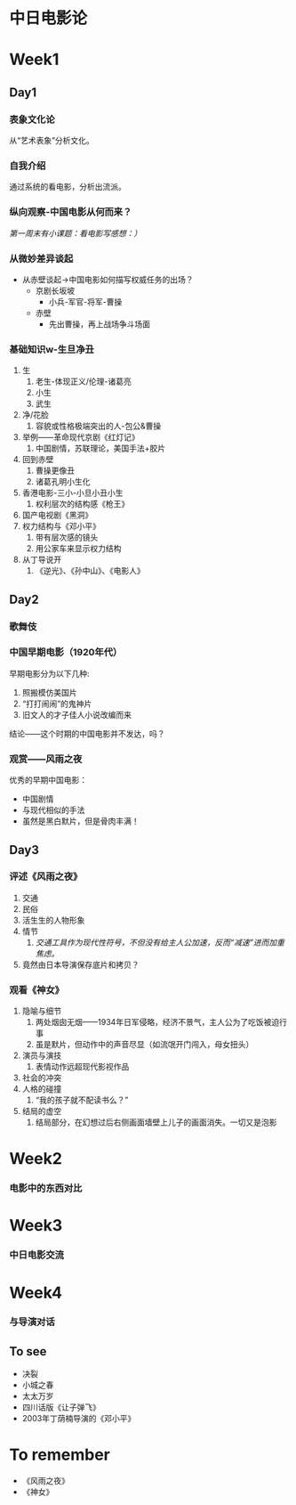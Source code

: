 # 中日电影论

# Week1

## Day1

### 表象文化论

从“艺术表象”分析文化。

### 自我介绍

通过系统的看电影，分析出流派。

### 纵向观察-中国电影从何而来？

*第一周末有小课题：看电影写感想：）*

### 从微妙差异谈起

-   从赤壁谈起->中国电影如何描写权威任务的出场？
    -   京剧长坂坡
        -   小兵-军官-将军-曹操
    -   赤壁
        -   先出曹操，再上战场争斗场面

### 基础知识w-生旦净丑

1.  生
    1.  老生-体现正义/伦理-诸葛亮
    2.  小生
    3.  武生
2.  净/花脸
    1.  容貌或性格极端突出的人-包公&曹操
3.  举例——革命现代京剧《红灯记》
    1.  中国剧情，苏联理论，美国手法+胶片
4.  回到赤壁
    1.  曹操更像丑
    2.  诸葛孔明小生化
5.  香港电影-三小-小旦小丑小生
    1.  权利层次的结构感《枪王》
6.  国产电视剧《黑洞》
7.  权力结构与《邓小平》
    1.  带有层次感的镜头
    2.  用公家车来显示权力结构
8.  从丁导说开
    1.  《逆光》、《孙中山》、《电影人》

## Day2

### 歌舞伎

### 中国早期电影（1920年代）

早期电影分为以下几种:

1.  照搬模仿美国片
2.  “打打闹闹”的鬼神片
3.  旧文人的才子佳人小说改编而来

结论——这个时期的中国电影并不发达，吗？

### 观赏——风雨之夜

优秀的早期中国电影：

-   中国剧情
-   与现代相似的手法
-   虽然是黑白默片，但是骨肉丰满！

## Day3

### 评述《风雨之夜》

1.  交通
2.  民俗
3.  活生生的人物形象
4.  情节
    1.  *交通工具作为现代性符号，不但没有给主人公加速，反而“减速”进而加重焦虑。*
5.  竟然由日本导演保存底片和拷贝？

### 观看《神女》

1.  隐喻与细节
    1.  两处烟囱无烟——1934年日军侵略，经济不景气，主人公为了吃饭被迫行事
    2.  虽是默片，但动作中的声音尽显（如流氓开门闯入，母女扭头）
2.  演员与演技
    1.  表情动作远超现代影视作品
3.  社会的冲突
4.  人格的碰撞
    1.  “我的孩子就不配读书么？”
5.  结局的虚空
    1.  结局部分，在幻想过后右侧画面墙壁上儿子的画面消失。一切又是泡影

# Week2

### 电影中的东西对比



# Week3

### 中日电影交流



# Week4

### 与导演对话



## To see

-   决裂
-   小城之春
-   太太万岁
-   四川话版《让子弹飞》
-   2003年丁荫楠导演的《邓小平》

# To remember

-   《风雨之夜》
-   《神女》